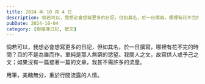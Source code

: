 ```yaml
---
title: 2024 年 10 月 4 日
description: 倘若可以，我想必會想寫更多的日記，但如其名，於一日撰寫，哪裡有花不完的時間？目的不是為誰而作，單純是那人無窮的慾望。我閱人之文，故寫供人或予己之文；如果沒有一篇接著一篇的文章，我甚不需許多的流量。用筆……
pubDate: 2024-10-04
category: [聯絡簿日記, 散文]
---
```


倘若可以，我想必會想寫更多的日記，但如其名，於一日撰寫，哪裡有花不完的時間？目的不是為誰而作，單純是那人無窮的慾望。我閱人之文，故寫供人或予己之文；如果沒有一篇接著一篇的文章，我甚不需許多的流量。

用筆，美醜無分，重於行間流露的人情。
